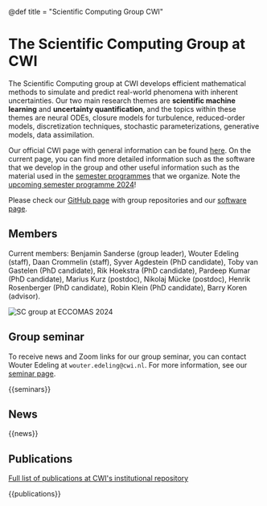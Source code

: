 @def title = "Scientific Computing Group CWI"

# The Scientific Computing Group at CWI
The Scientific Computing group at CWI develops efficient mathematical methods to simulate and predict real-world phenomena with inherent uncertainties. Our two main research themes are **scientific machine learning** and **uncertainty quantification**, and the topics within these themes are neural ODEs, closure models for turbulence, reduced-order models, discretization techniques, stochastic parameterizations, generative models, data assimilation.

Our official CWI page with general information can be found [here](https://www.cwi.nl/en/groups/scientific-computing/). On the current page, you can find more detailed information such as the software that we develop in the group and other useful information such as the material used in the [semester programmes](https://github.com/SemesterProgramme-SciML) that we organize. Note the [upcoming semester programme 2024](https://www.cwi.nl/en/events/cwi-research-semester-programs/research-semester-programs-in-2024/uncertainty-quantification-for-high-dimensional-problems/)!

Please check our [GitHub page](https://github.com/ScientificComputingCWI) with group repositories and our [software page](/software/).

<!-- 
## Video

~~~
<iframe width="560" height="315"
    src="https://www.youtube.com/embed/ua_L60g636M?si=j4DaQSfut4Oef9dm"
    title="YouTube video player"
    frameborder="0"
    allow="accelerometer; autoplay; clipboard-write; encrypted-media; gyroscope; picture-in-picture; web-share"
    referrerpolicy="strict-origin-when-cross-origin"
    allowfullscreen>
</iframe>
~~~ -->

## Members
Current members: Benjamin Sanderse (group leader), Wouter Edeling (staff), Daan Crommelin (staff), Syver Agdestein (PhD candidate), Toby van Gastelen (PhD candidate), Rik Hoekstra (PhD candidate), Pardeep Kumar (PhD candidate), Marius Kurz (postdoc), Nikolaj Mücke (postdoc), Henrik Rosenberger (PhD candidate), Robin Klein (PhD candidate), Barry Koren (advisor).

![SC group at ECCOMAS 2024](pictures/IMG_4468%20copy.jpg)

<!-- Previous members: -->

## Group seminar

To receive news and Zoom links for our group seminar, you can contact Wouter Edeling at `wouter.edeling@cwi.nl`. For more information, see our [seminar page](https://www.cwi.nl/en/groups/scientific-computing/uq-seminar/seminar-ml-uq-sc/).

{{seminars}}

## News

{{news}}

## Publications

[Full list of publications at CWI's institutional repository](https://ir.cwi.nl/#facet=affiliation_label_partOf:Scientific%20Computing)

{{publications}}
